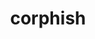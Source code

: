 ---
id: 341
title: corphish
types: [water]
image: https://raw.githubusercontent.com/PokeAPI/sprites/master/sprites/pokemon/341.png
---